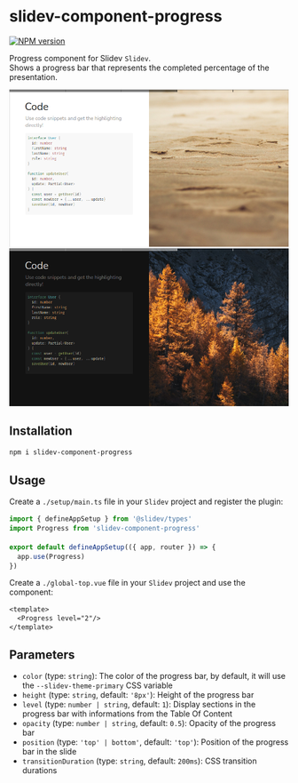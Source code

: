 # slidev-component-progress

[![NPM version](https://img.shields.io/npm/v/slidev-component-progress?color=3AB9D4&label=)](https://www.npmjs.com/package/slidev-component-progress)

Progress component for Slidev `Slidev`.  
Shows a progress bar that represents the completed percentage of the presentation.

![Ligth example](./assets/light.png)
![Dark example](./assets/dark.png)

## Installation

```bash
npm i slidev-component-progress
```

## Usage

Create a `./setup/main.ts` file in your `Slidev` project and register the plugin:
```js
import { defineAppSetup } from '@slidev/types'
import Progress from 'slidev-component-progress'

export default defineAppSetup(({ app, router }) => {
  app.use(Progress)
})
```

Create a `./global-top.vue` file in your `Slidev` project and use the component:
```vue
<template>
  <Progress level="2"/>
</template>
```

## Parameters

* `color` (type: `string`): The color of the progress bar, by default, it will use the `--slidev-theme-primary` CSS variable
* `height` (type: `string`, default: `'8px'`): Height of the progress bar
* `level` (type: `number | string`, default: `1`): Display sections in the progress bar with informations from the Table Of Content
* `opacity`  (type: `number | string`, default: `0.5`): Opacity of the progress bar
* `position` (type: `'top' | bottom'`, default: `'top'`): Position of the progress bar in the slide
* `transitionDuration` (type: `string`, default: `200ms`): CSS transition durations
